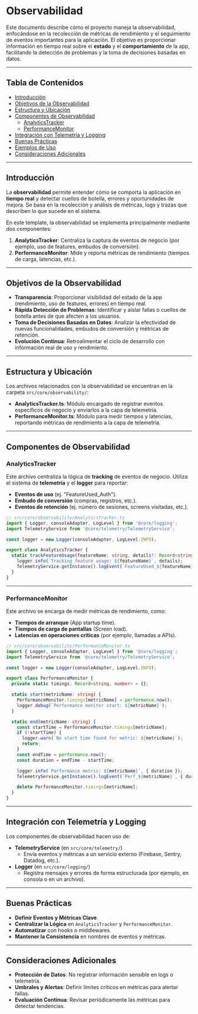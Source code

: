 # Observabilidad

Este documento describe cómo el proyecto maneja la observabilidad, enfocándose en la recolección de métricas de rendimiento y el seguimiento de eventos importantes para la aplicación. El objetivo es proporcionar información en tiempo real sobre el **estado** y el **comportamiento** de la app, facilitando la detección de problemas y la toma de decisiones basadas en datos.

---

## Tabla de Contenidos

- [Introducción](#introducción)
- [Objetivos de la Observabilidad](#objetivos-de-la-observabilidad)
- [Estructura y Ubicación](#estructura-y-ubicación)
- [Componentes de Observabilidad](#componentes-de-observabilidad)
  - [AnalyticsTracker](#analyticstracker)
  - [PerformanceMonitor](#performancemonitor)
- [Integración con Telemetría y Logging](#integración-con-telemetría-y-logging)
- [Buenas Prácticas](#buenas-prácticas)
- [Ejemplos de Uso](#ejemplos-de-uso)
- [Consideraciones Adicionales](#consideraciones-adicionales)

---

## Introducción

La **observabilidad** permite entender cómo se comporta la aplicación en **tiempo real** y detectar cuellos de botella, errores y oportunidades de mejora. Se basa en la recolección y análisis de métricas, logs y trazas que describen lo que sucede en el sistema.

En este template, la observabilidad se implementa principalmente mediante dos componentes:

1. **AnalyticsTracker**: Centraliza la captura de eventos de negocio (por ejemplo, uso de features, embudos de conversión).
2. **PerformanceMonitor**: Mide y reporta métricas de rendimiento (tiempos de carga, latencias, etc.).

---

## Objetivos de la Observabilidad

- **Transparencia**: Proporcionar visibilidad del estado de la app (rendimiento, uso de features, errores) en tiempo real.
- **Rápida Detección de Problemas**: Identificar y aislar fallas o cuellos de botella antes de que afecten a los usuarios.
- **Toma de Decisiones Basadas en Datos**: Analizar la efectividad de nuevas funcionalidades, embudos de conversión y métricas de retención.
- **Evolución Continua**: Retroalimentar el ciclo de desarrollo con información real de uso y rendimiento.

---

## Estructura y Ubicación

Los archivos relacionados con la observabilidad se encuentran en la carpeta `src/core/observability/`:

- **AnalyticsTracker.ts**: Módulo encargado de registrar eventos específicos de negocio y enviarlos a la capa de telemetría.
- **PerformanceMonitor.ts**: Módulo para medir tiempos y latencias, reportando métricas de rendimiento a la capa de telemetría.

---

## Componentes de Observabilidad

### AnalyticsTracker

Este archivo centraliza la lógica de **tracking** de eventos de negocio. Utiliza el sistema de **telemetría** y el **logger** para reportar:

- **Eventos de uso** (ej. "FeatureUsed_Auth").
- **Embudo de conversión** (compras, registros, etc.).
- **Eventos de retención** (ej. número de sesiones, screens visitadas, etc.).

```ts
// src/core/observability/AnalyticsTracker.ts
import { Logger, consoleAdapter, LogLevel } from '@core/logging';
import TelemetryService from '@core/telemetry/TelemetryService';

const logger = new Logger(consoleAdapter, LogLevel.INFO);

export class AnalyticsTracker {
  static trackFeatureUsage(featureName: string, details?: Record<string, any>) {
    logger.info(`Tracking feature usage: ${featureName}`, details);
    TelemetryService.getInstance().logEvent(`FeatureUsed_${featureName}`, details);
  }
}
```

---

### PerformanceMonitor

Este archivo se encarga de medir métricas de rendimiento, como:

- **Tiempos de arranque** (App startup time).
- **Tiempos de carga de pantallas** (Screen load).
- **Latencias en operaciones críticas** (por ejemplo, llamadas a APIs).

```ts
// src/core/observability/PerformanceMonitor.ts
import { Logger, consoleAdapter, LogLevel } from '@core/logging';
import TelemetryService from '@core/telemetry/TelemetryService';

const logger = new Logger(consoleAdapter, LogLevel.INFO);

export class PerformanceMonitor {
  private static timings: Record<string, number> = {};

  static start(metricName: string) {
    PerformanceMonitor.timings[metricName] = performance.now();
    logger.debug(`Performance monitor start: ${metricName}`);
  }

  static end(metricName: string) {
    const startTime = PerformanceMonitor.timings[metricName];
    if (!startTime) {
      logger.warn(`No start time found for metric: ${metricName}`);
      return;
    }
    const endTime = performance.now();
    const duration = endTime - startTime;

    logger.info(`Performance metric: ${metricName}`, { duration });
    TelemetryService.getInstance().logEvent(`Perf_${metricName}`, { duration });

    delete PerformanceMonitor.timings[metricName];
  }
}
```

---

## Integración con Telemetría y Logging

Los componentes de observabilidad hacen uso de:

- **TelemetryService** (en `src/core/telemetry/`)
  - Envía eventos y métricas a un servicio externo (Firebase, Sentry, Datadog, etc.).
- **Logger** (en `src/core/logging/`)
  - Registra mensajes y errores de forma estructurada (por ejemplo, en consola o en un archivo).

---

## Buenas Prácticas

- **Definir Eventos y Métricas Clave**.
- **Centralizar la Lógica** en `AnalyticsTracker` y `PerformanceMonitor`.
- **Automatizar** con hooks o middlewares.
- **Mantener la Consistencia** en nombres de eventos y métricas.

---

## Consideraciones Adicionales

- **Protección de Datos**: No registrar información sensible en logs o telemetría.
- **Umbrales y Alertas**: Definir límites críticos en métricas para alertar fallas.
- **Evaluación Continua**: Revisar periódicamente las métricas para detectar tendencias.